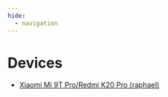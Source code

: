 ```yaml
---
hide:
  - navigation
---
```


# Devices
* [Xiaomi Mi 9T Pro/Redmi K20 Pro (raphael)](devices/raphael/index.md)
